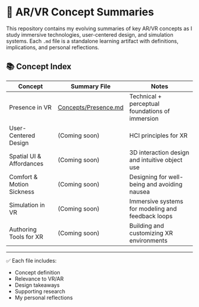 # 🧠 AR/VR Concept Summaries

This repository contains my evolving summaries of key AR/VR concepts as I study immersive technologies, user-centered design, and simulation systems. Each `.md` file is a standalone learning artifact with definitions, implications, and personal reflections.

## 📚 Concept Index

| Concept                     | Summary File                                     | Notes                                                        |
|----------------------------|--------------------------------------------------|--------------------------------------------------------------|
| Presence in VR             | [Concepts/Presence.md](concepts/presence.md)     | Technical + perceptual foundations of immersion              |
| User-Centered Design       | (Coming soon) | HCI principles for XR                          |
| Spatial UI & Affordances   | (Coming soon) | 3D interaction design and intuitive object use     |
| Comfort & Motion Sickness  | (Coming soon) | Designing for well-being and avoiding nausea       |
| Simulation in VR           | (Coming soon) | Immersive systems for modeling and feedback loops  |
| Authoring Tools for XR     | (Coming soon) | Building and customizing XR environments           |

---

✅ Each file includes:
- Concept definition  
- Relevance to VR/AR  
- Design takeaways  
- Supporting research  
- My personal reflections


